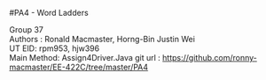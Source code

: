 #PA4 - Word Ladders  

Group 37  
Authors : Ronald Macmaster, Horng-Bin Justin Wei  
UT EID: rpm953, hjw396  
Main Method: Assign4Driver.Java
git url : https://github.com/ronny-macmaster/EE-422C/tree/master/PA4

